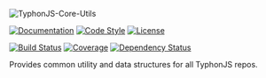 ![TyphonJS-Core-Utils](http://i.imgur.com/E0stMMN.png)

[![Documentation](http://js.docs.typhonrt.org/typhonjs/typhonjs-core-utils/badge.svg)](http://js.docs.typhonrt.org/typhonjs/typhonjs-core-utils/)
[![Code Style](https://img.shields.io/badge/code%20style-allman-yellowgreen.svg?style=flat)](https://en.wikipedia.org/wiki/Indent_style#Allman_style)
[![License](https://img.shields.io/badge/license-MIT-yellowgreen.svg?style=flat)](https://github.com/typhonjs/typhonjs-core-utils/blob/master/LICENSE)

[![Build Status](https://travis-ci.org/typhonjs-common/typhonjs-core-utils.svg?branch=master)](https://travis-ci.org/typhonjs-common/typhonjs-core-utils)
[![Coverage](https://img.shields.io/codecov/c/github/typhonjs-common/typhonjs-core-utils.svg)](https://codecov.io/github/typhonjs-common/typhonjs-core-utils)
[![Dependency Status](https://www.versioneye.com/user/projects/567004d01079970030000045/badge.svg?style=flat)](https://www.versioneye.com/user/projects/567004d01079970030000045)

Provides common utility and data structures for all TyphonJS repos.
